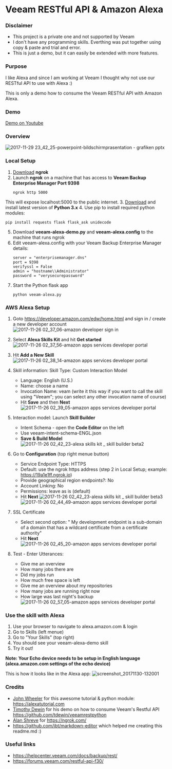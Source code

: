 # Veeam RESTful API & Amazon Alexa

### Disclaimer
* This project is a private one and not supported by Veeam
* I don't have any programming skills. Everthing was put together using copy & paste and trial and error.
* This is just a demo, but it can easily be extended with more features.

### Purpose
I like Alexa and since I am working at Veeam I thought why not use our RESTful API to use with Alexa :)

This is only a demo how to consume the Veeam RESTful API with Amazon Alexa.

### Demo
[Demo on Youtube](https://www.youtube.com)
### Overview
![2017-11-29 23_42_25-powerpoint-bildschirmprasentation - grafiken pptx](https://user-images.githubusercontent.com/34011056/33403030-05720f88-d55f-11e7-9f3b-d4d0163d0f69.png)

### Local Setup

 1. [Download](https://ngrok.com/download) **ngrok**
 2. Launch **ngrok** on a machine that has access to **Veeam Backup Enterprise Manager Port 9398**
    ```
    ngrok http 5000
    ```
This will expose localhost:5000 to the public internet.
3. [Download](https://www.python.org/downloads/) and install latest version of **Python 3.x**
4. Use pip to install required python modules:
   ```
   pip install requests flask flask_ask unidecode
   ```
5. Download **veeam-alexa-demo.py** and **veeam-alexa.config** to the machine that runs ngrok
6. Edit veeam-alexa.config with your Veeam Backup Enterprise Manager details:
   ```
   server = "enterprisemanager.dns"
   port = 9398
   verifyssl = False
   admin = "hostname\\Administrator"
   password = "verysecurepassword"
   ```
 7. Start the Python flask app
    ```
    python veeam-alexa.py
    ```

### AWS Alexa Setup

1. Goto https://developer.amazon.com/edw/home.html and sign in / create a new developer account
   ![2017-11-26 02_37_06-amazon developer sign in](https://user-images.githubusercontent.com/34011056/33530521-3186f064-d881-11e7-8b35-8e8f1b395df5.png)
   
2. Select **Alexa Skills Kit** and hit **Get started**
   ![2017-11-26 02_37_56-amazon apps services developer portal](https://user-images.githubusercontent.com/34011056/33530557-781c6b44-d881-11e7-8cdb-bc9e4b5a826c.png)
   
3. Hit **Add a New Skill**
    ![2017-11-26 02_38_14-amazon apps services developer portal](https://user-images.githubusercontent.com/34011056/33530527-3d0b8878-d881-11e7-8f6c-0ad464692003.png)
    
4. Skill information:
   Skill Type:  Custom Interaction Model
   * Language: English (U.S.)
   * Name: choose a name
   * Invocation Name: veam (write it this way if you want to call the skill using "Veeam"; you can select any other invocation name of course)
   * Hit **Save** and then **Next**
  ![2017-11-26 02_39_05-amazon apps services developer portal](https://user-images.githubusercontent.com/34011056/33530528-406f303c-d881-11e7-9f7a-eb0cb61326c5.png)

5. Interaction model: Launch **Skill Builder**
	* Intent Schema - open the **Code Editor** on the left
	* Use veeam-intent-schema-ENGL.json
	* **Save & Build Model**
	![2017-11-26 02_42_23-alexa skills kit _ skill builder beta2](https://user-images.githubusercontent.com/34011056/33530564-9f363b56-d881-11e7-8ff9-85df8286377f.png)
	
6. Go to **Configuration** (top right menue button)
   * Service Endpoint Type: HTTPS
   * Default: use the ngrok https address (step 2 in Local Setup; example: https://19a1e1ff.ngrok.io)
   * Provide geographical region endpoints?: No
   * Account Linking: No
   * Permissions: leave as is (default)
   * Hit **Next**
   ![2017-11-26 02_42_23-alexa skills kit _ skill builder beta3](https://user-images.githubusercontent.com/34011056/33530567-b0507258-d881-11e7-99ec-93e145e4dfd8.png)
   ![2017-11-26 02_44_49-amazon apps services developer portal](https://user-images.githubusercontent.com/34011056/33530568-b3be822c-d881-11e7-8d0e-1370e51de15d.png)
   
7. SSL Certificate
	* Select second option: " My development endpoint is a sub-domain of a domain that has a wildcard certificate from a certificate authority"
	* Hit **Next**
	![2017-11-26 02_45_20-amazon apps services developer portal](https://user-images.githubusercontent.com/34011056/33530570-b5d8ef3e-d881-11e7-8bdf-c78743b59d97.png)
	
8. Test - Enter Utterances:
	* Give me an overview
	* How many jobs there are
	* Did my jobs run
	* How much free space is left
	* Give me an overview about my repositories
	* How many jobs are running right now
	* How large was last night's backup
	![2017-11-26 02_57_05-amazon apps services developer portal](https://user-images.githubusercontent.com/34011056/33530573-bc278418-d881-11e7-8d41-04b017ba88e4.png)

### Use the skill with Alexa

1. Use your browser to navigate to alexa.amazon.com & login
2. Go to Skills (left menue)
3. Go to "Your Skills" (top right)
4. You should see your veeam-alexa-demo skill
5. Try it out!

**Note: Your Echo device needs to be setup in English language (alexa.amazon.com settings of the echo device)**

This is how it looks like in the Alexa app:
![screenshot_20171130-132001](https://user-images.githubusercontent.com/34011056/33530739-7cef98a0-d884-11e7-9161-e8e72466ff3f.png)

### Credits
* [John Wheeler](https://developer.amazon.com/de/alexa/champions/john-wheeler) for this awesome tutorial & python module: https://alexatutorial.com
* [Timothy Dewin](https://twitter.com/tdewin) for his demo on how to consume Veeam's Restful API https://github.com/tdewin/veeamrestpython
* [Alan Shreve](https://twitter.com/inconshreveable) for https://ngrok.com/
* https://github.com/jbt/markdown-editor which helped me creating this readme.md :)

### Useful links
* https://helpcenter.veeam.com/docs/backup/rest/
* https://forums.veeam.com/restful-api-f30/
